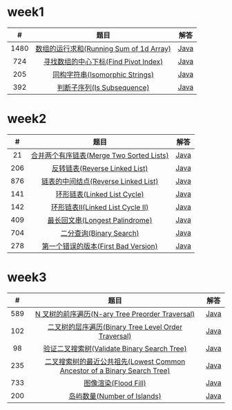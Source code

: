 # week1

|#|题目|解答|
|:--:|:--:|:--:|
|1480|[数组的运行求和(Running Sum of 1d Array)](https://leetcode.com/problems/running-sum-of-1d-array/)|[Java](https://github.com/Parallelline1996/Leetcode/blob/master/Problems/src/main/java/page15/N1480_RunningSumOf1dArray.java)|
|724|[寻找数组的中心下标(Find Pivot Index)](https://leetcode.com/problems/find-pivot-index/)|[Java](https://github.com/Parallelline1996/Leetcode/blob/master/Problems/src/main/java/page8/N724_FindPivotIndex.java)|
|205|[同构字符串(Isomorphic Strings)](https://leetcode.com/problems/isomorphic-strings/)|[Java](https://github.com/Parallelline1996/Leetcode/blob/master/Problems/src/main/java/page3/N205_IsomorphicStrings.java)|
|392|[判断子序列(Is Subsequence)](https://leetcode.com/problems/is-subsequence)|[Java](https://github.com/Parallelline1996/Leetcode/blob/master/Problems/src/main/java/page4/N392_IsSubsequence.java)|

# week2

|#|题目|解答|
|:--:|:--:|:--:|
|21|[合并两个有序链表(Merge Two Sorted Lists)](https://leetcode.com/problems/merge-two-sorted-lists/)|[Java](https://github.com/Parallelline1996/Leetcode/blob/master/Problems/src/main/java/page1/N21_MergeTwoSortedLists.java)|
|206|[反转链表(Reverse Linked List)](https://leetcode.com/problems/reverse-linked-list/)|[Java](https://github.com/Parallelline1996/Leetcode/blob/master/Problems/src/main/java/page3/N206_ReverseLinkedList.java)|
|876|[链表的中间结点(Reverse Linked List)](https://leetcode.com/problems/middle-of-the-linked-list/)|[Java](https://github.com/Parallelline1996/Leetcode/blob/master/Problems/src/main/java/page9/N876_MiddleOfTheLinkedList.java)|
|141|[环形链表(Linked List Cycle)](https://leetcode.com/problems/linked-list-cycle/)|[Java](https://github.com/Parallelline1996/Leetcode/blob/master/Problems/src/main/java/page2/N141_LinkedListCycle.java)|
|142|[环形链表Ⅱ(Linked List Cycle Ⅱ)](https://leetcode.com/problems/linked-list-cycle-ii)|[Java](https://github.com/Parallelline1996/Leetcode/blob/master/Problems/src/main/java/page2/N142_LinkedListCycleII.java)|
|409|[最长回文串(Longest Palindrome)](https://leetcode.com/problems/longest-palindrome)|[Java](https://github.com/Parallelline1996/Leetcode/blob/master/Problems/src/main/java/page5/N409_LongestPalindrome.java)|
|704|[二分查询(Binary Search)](https://leetcode.com/problems/binary-search)|[Java](https://github.com/Parallelline1996/Leetcode/blob/master/Problems/src/main/java/page8/N704_BinarySearch.java)|
|278|[第一个错误的版本(First Bad Version)](https://leetcode.com/problems/first-bad-version)|[Java](https://github.com/Parallelline1996/Leetcode/blob/master/Problems/src/main/java/page3/N278_FirstBadVersion.java)|

# week3

|#|题目|解答|
|:--:|:--:|:--:|
|589|[N 叉树的前序遍历(N-ary Tree Preorder Traversal)](https://leetcode.com/problems/n-ary-tree-preorder-traversal/)|[Java](https://github.com/Parallelline1996/Leetcode/blob/master/Problems/src/main/java/page6/N589_N_aryTreePreorderTraversal.java)|
|102|[二叉树的层序遍历(Binary Tree Level Order Traversal)](https://leetcode.com/problems/binary-tree-level-order-traversal)|[Java](https://github.com/Parallelline1996/Leetcode/blob/master/Problems/src/main/java/page2/N102_BinaryTreeLevelOrderTraversal.java)|
|98|[验证二叉搜索树(Validate Binary Search Tree)](https://leetcode.com/problems/validate-binary-search-tree/)|[Java](https://github.com/Parallelline1996/Leetcode/blob/master/Problems/src/main/java/page1/N98_ValidateBinarySearchTree.java)|
|235|[二叉搜索树的最近公共祖先(Lowest Common Ancestor of a Binary Search Tree)](https://leetcode.com/problems/lowest-common-ancestor-of-a-binary-search-tree/)|[Java](https://github.com/Parallelline1996/Leetcode/blob/master/Problems/src/main/java/page3/N235_LowestCommonAncestorofaBinarySearchTree.java)|
|733|[图像渲染(Flood Fill)](https://leetcode.com/problems/flood-fill/)|[Java](https://github.com/Parallelline1996/Leetcode/blob/master/Problems/src/main/java/page8/N733_FloodFill.java)|
|200|[岛屿数量(Number of Islands)](https://leetcode.com/problems/number-of-islands/)|[Java](https://github.com/Parallelline1996/Leetcode/blob/master/Problems/src/main/java/page2/N200_NumberOfIslands.java)|
